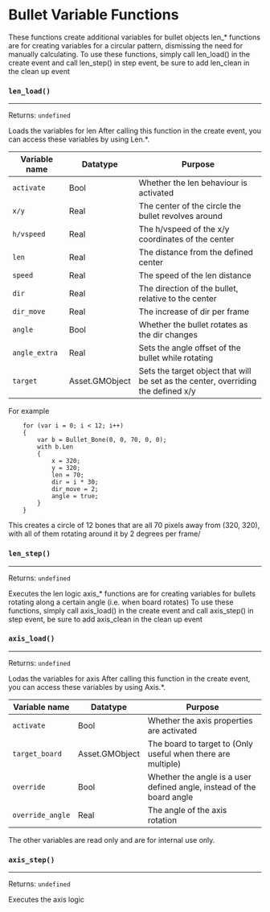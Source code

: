 # Bullet Variable Functions
These functions create additional variables for bullet objects
len_* functions are for creating variables for a circular pattern, dismissing the need for manually calculating.
To use these functions, simply call len_load() in the create event and call len_step() in step event,
be sure to add len_clean in the clean up event

### `len_load()`
---
 Returns: `undefined`

Loads the variables for len
After calling this function in the create event, you can access these variables by using Len.\*.

| Variable name | Datatype  | Purpose |
|-----------|-----------|---------|
| `activate` | Bool | Whether the len behaviour is activated |
| `x/y` | Real | The center of the circle the bullet revolves around |
| `h/vspeed` | Real | The h/vspeed of the x/y coordinates of the center |
| `len` | Real | The distance from the defined center |
| `speed` | Real | The speed of the len distance |
| `dir` | Real | The direction of the bullet, relative to the center |
| `dir_move` | Real | The increase of dir per frame |
| `angle` | Bool | Whether the bullet rotates as the dir changes |
| `angle_extra` | Real | Sets the angle offset of the bullet while rotating |
| `target` | Asset.GMObject | Sets the target object that will be set as the center, overriding the defined x/y |

For example
```gml
	for (var i = 0; i < 12; i++)
	{
		var b = Bullet_Bone(0, 0, 70, 0, 0);
		with b.Len
		{
			x = 320;
			y = 320;
			len = 70;
			dir = i * 30;
			dir_move = 2;
			angle = true;
		}
	}
```
This creates a circle of 12 bones that are all 70 pixels away from (320, 320), with all of them rotating around it by 2 degrees per frame/

### `len_step()`
---
 Returns: `undefined`

Executes the len logic
axis_* functions are for creating variables for bullets rotating along a certain angle (i.e. when board rotates)
To use these functions, simply call axis_load() in the create event and call axis_step() in step event,
be sure to add axis_clean in the clean up event

### `axis_load()`
---
 Returns: `undefined`

Lodas the variables for axis
After calling this function in the create event, you can access these variables by using Axis.\*.

| Variable name | Datatype  | Purpose |
|-----------|-----------|---------|
| `activate` | Bool | Whether the axis properties are activated |
| `target_board` | Asset.GMObject | The board to target to (Only useful when there are multiple) |
| `override` | Bool | Whether the angle is a user defined angle, instead of the board angle |
| `override_angle` | Real | The angle of the axis rotation |

The other variables are read only and are for internal use only.

### `axis_step()`
---
 Returns: `undefined`

Executes the axis logic
